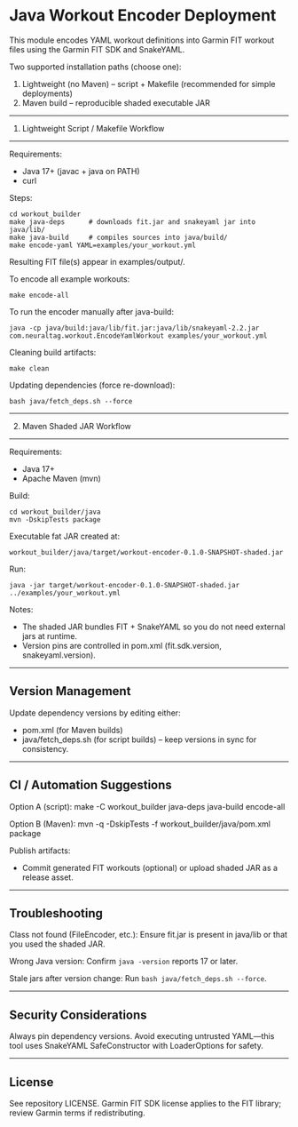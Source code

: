 Java Workout Encoder Deployment
================================

This module encodes YAML workout definitions into Garmin FIT workout files using the Garmin FIT SDK and SnakeYAML.

Two supported installation paths (choose one):

1. Lightweight (no Maven) – script + Makefile (recommended for simple deployments)
2. Maven build – reproducible shaded executable JAR

--------------------------------------------------
1. Lightweight Script / Makefile Workflow
--------------------------------------------------

Requirements:
- Java 17+ (javac + java on PATH)
- curl

Steps:

    cd workout_builder
    make java-deps      # downloads fit.jar and snakeyaml jar into java/lib/
    make java-build     # compiles sources into java/build/
    make encode-yaml YAML=examples/your_workout.yml

Resulting FIT file(s) appear in examples/output/.

To encode all example workouts:

    make encode-all

To run the encoder manually after java-build:

    java -cp java/build:java/lib/fit.jar:java/lib/snakeyaml-2.2.jar com.neuraltag.workout.EncodeYamlWorkout examples/your_workout.yml

Cleaning build artifacts:

    make clean

Updating dependencies (force re-download):

    bash java/fetch_deps.sh --force

--------------------------------------------------
2. Maven Shaded JAR Workflow
--------------------------------------------------

Requirements:
- Java 17+
- Apache Maven (mvn)

Build:

    cd workout_builder/java
    mvn -DskipTests package

Executable fat JAR created at:

    workout_builder/java/target/workout-encoder-0.1.0-SNAPSHOT-shaded.jar

Run:

    java -jar target/workout-encoder-0.1.0-SNAPSHOT-shaded.jar ../examples/your_workout.yml

Notes:
- The shaded JAR bundles FIT + SnakeYAML so you do not need external jars at runtime.
- Version pins are controlled in pom.xml (fit.sdk.version, snakeyaml.version).

--------------------------------------------------
Version Management
--------------------------------------------------

Update dependency versions by editing either:
- pom.xml (for Maven builds)
- java/fetch_deps.sh (for script builds) – keep versions in sync for consistency.

--------------------------------------------------
CI / Automation Suggestions
--------------------------------------------------

Option A (script):
    make -C workout_builder java-deps java-build encode-all

Option B (Maven):
    mvn -q -DskipTests -f workout_builder/java/pom.xml package

Publish artifacts:
- Commit generated FIT workouts (optional) or upload shaded JAR as a release asset.

--------------------------------------------------
Troubleshooting
--------------------------------------------------

Class not found (FileEncoder, etc.): Ensure fit.jar is present in java/lib or that you used the shaded JAR.

Wrong Java version: Confirm `java -version` reports 17 or later.

Stale jars after version change: Run `bash java/fetch_deps.sh --force`.

--------------------------------------------------
Security Considerations
--------------------------------------------------

Always pin dependency versions. Avoid executing untrusted YAML—this tool uses SnakeYAML SafeConstructor with LoaderOptions for safety.

--------------------------------------------------
License
--------------------------------------------------

See repository LICENSE. Garmin FIT SDK license applies to the FIT library; review Garmin terms if redistributing.
